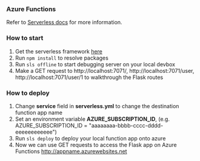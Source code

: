 ### Azure Functions

Refer to [Serverless docs](https://serverless.com/framework/docs/providers/azure/guide/intro/) for more information.

### How to start

1. Get the serverless framework [here](https://serverless.com/framework/docs/getting-started/)
2. Run `npm install` to resolve packages
3. Run `sls offline` to start debugging server on your local devbox
4. Make a GET request to http://localhost:7071/, http://localhost:7071/user, http://localhost:7071/user/1 to walkthrough the Flask routes

### How to deploy

1. Change **service** field in **serverless.yml** to change the destination function app name
2. Set an environment variable **AZURE_SUBSCRIPTION_ID**, (e.g. AZURE_SUBSCRIPTION_ID = "aaaaaaaa-bbbb-cccc-dddd-eeeeeeeeeeee")
3. Run `sls deploy` to deploy your local function app onto azure
4. Now we can use GET requests to access the Flask app on Azure Functions http://appname.azurewebsites.net
